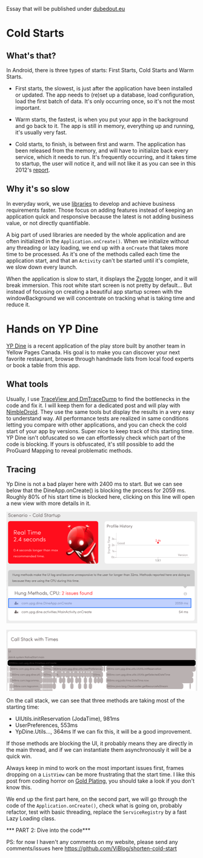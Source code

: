 Essay that will be published under [dubedout.eu](http://dubedout.eu)

# Cold Starts
## What's that?
In Android, there is three types of starts: First Starts, Cold Starts and Warm Starts.

- First starts, the slowest, is just after the application have been installed or updated. The app needs to (re)set up a database, load configuration, load the first batch of data. It's only occurring once, so it's not the most important.

- Warm starts, the fastest, is when you put your app in the background and go back to it. The app is still in memory, everything up and running, it's usually very fast.

- Cold starts, to finish, is between first and warm. The application has been released from the memory, and will have to initialize back every service, which it needs to run. It's frequently occurring, and it takes time to startup, the user will notice it, and will not like it as you can see in this 2012's [report].

## Why it's so slow
In everyday work, we use [libraries] to develop and achieve business requirements faster. Those focus on adding features instead of keeping an application quick and responsive because the latest is not adding business value, or not directly quantifiable.

A big part of used libraries are needed by the whole application and are often initialized in the ```Application.onCreate()```. When we initialize without any threading or lazy loading, we end up with a ```onCreate``` that takes more time to be processed. As it's one of the methods called each time the application start, and that an ```Activity``` can't be started until it's complete, we slow down every launch.

When the application is slow to start, it displays the [Zygote] longer, and it will break immersion. This root white start screen is not pretty by default... But instead of focusing on creating a beautiful app startup screen with the windowBackground we will concentrate on tracking what is taking time and reduce it.

# Hands on YP Dine
[YP Dine] is a recent application of the play store built by another team in Yellow Pages Canada. His goal is to make you can discover your next favorite restaurant, browse through handmade lists from local food experts or book a table from this app.

## What tools
Usually, I use [TraceView and DmTraceDump] to find the bottlenecks in the code and fix it. I will keep them for a dedicated post and will play with [NimbleDroid]. They use the same tools but display the results in a very easy to understand way. All performance tests are realized in same conditions letting you compare with other applications, and you can check the cold start of your app by versions. Super nice to keep track of this starting time.
YP Dine isn't obfuscated so we can effortlessly check which part of the code is blocking. If yours is obfuscated, it's still possible to add the ProGuard Mapping to reveal problematic methods.

## Tracing
Yp Dine is not a bad player here with 2400 ms to start. But we can see below that the DineApp.onCreate() is blocking the process for 2059 ms. Roughly 80% of his start time is blocked here, clicking on this line will open a new view with more details in it.

![2.6s launch time][YPDine_general]  

![onCreate 3 methods blocking startup][YPDine_onCreate]

On the call stack, we can see that three methods are taking most of the starting time:
- UIUtils.initReservation (JodaTime), 981ms
- UserPreferences, 553ms
- YpDine.Utils..., 364ms
If we can fix this, it will be a good improvement.

If those methods are blocking the UI, it probably means they are directly in the main thread, and if we can instantiate them asynchronously it will be a quick win.

Always keep in mind to work on the most important issues first, frames dropping on a ```ListView``` can be more frustrating that the start time. I like this post from coding horror on [Gold Plating], you should take a look if you don't know this.

We end up the first part here, on the second part, we will go through the code of the ```Application.onCreate()```, check what is going on, probably refactor, test with basic threading, replace the ```ServiceRegistry``` by a fast Lazy Loading class.

*** PART 2: Dive into the code***

PS: for now I haven't any comments on my website, please send any comments/issues here https://github.com/ViBlog/shorten-cold-start

[comment]: <> (IMAGES)
[YPDine_logo]: images/ypdine_logo.webp
[YPDine_general]: images/dine_cold_startup.png
[YPDine_onCreate]: images/dine_callstack_onCreate.png

[comment]: <> (LINKS)
[splashScreen are evil]:http://www.cyrilmottier.com/2012/05/03/splash-screens-are-evil-dont-use-them/
[Zygote]:http://cyrilmottier.com/2013/01/23/android-app-launching-made-gorgeous/
[report]:https://info.dynatrace.com/rs/compuware/images/Mobile_App_Survey_Report.pdf
[libraries]:https://github.com/codepath/android_guides/wiki/Must-Have-Libraries
[YP Dine]:https://play.google.com/store/apps/details?id=com.ypg.dine
[NimbleDroid]:https://nimbledroid.com/
[TraceView and DmTraceDump]:http://developer.android.com/tools/debugging/debugging-tracing.html
[gold plating]:http://blog.codinghorror.com/gold-plating/;
